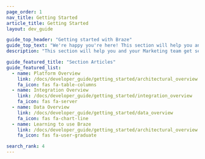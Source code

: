 ```yaml
---
page_order: 1
nav_title: Getting Started
article_title: Getting Started
layout: dev_guide

guide_top_header: "Getting started with Braze"
guide_top_text: "We're happy you're here! This section will help you and your marketers get set up and ready to use Braze to create strong, lasting bonds between you and your customers. By now, you should have had some sort of kick-off communication with teams at Braze. <br> <br> This guide is tailored to both supplement fully-guided onboarding and advise on onboarding actions you can take on your own."
description: "This section will help you and your Marketing team get set up and ready to use Braze to create strong, lasting bonds between you and your customers! This guide is tailored to both supplement fully-guided onboarding and advise on onboarding actions you can take on your own."

guide_featured_title: "Section Articles"
guide_featured_list:
  - name: Platform Overview
    link: /docs/developer_guide/getting_started/architectural_overview
    fa_icon: fas fa-table-columns
  - name: Integration Overview
    link: /docs/developer_guide/getting_started/integration_overview
    fa_icon: fas fa-server
  - name: Data Overview
    link: /docs/developer_guide/getting_started/data_overview
    fa_icon: fas fa-chart-line
  - name: Learning to use Braze
    link: /docs/developer_guide/getting_started/architectural_overview
    fa_icon: fas fa-user-graduate

search_rank: 4
---
```


<br><br>